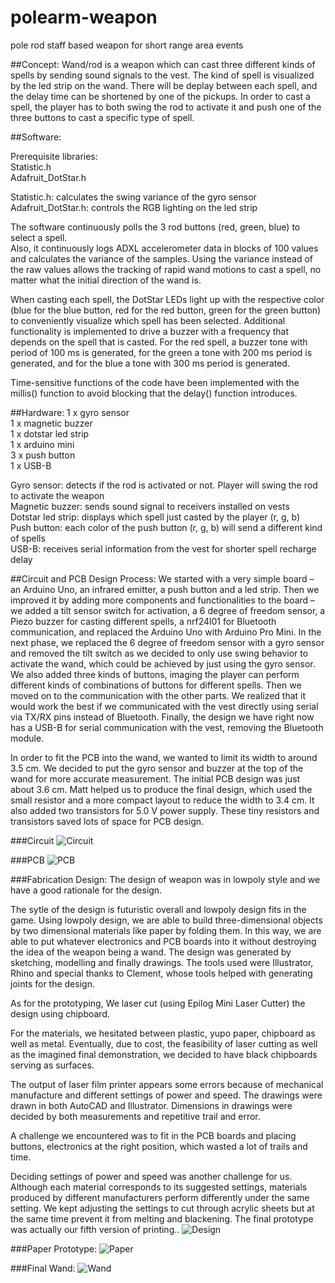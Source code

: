 # polearm-weapon
pole rod staff based weapon for short range area events

##Concept: 
Wand/rod is a weapon which can cast three different kinds of spells by sending sound signals to the vest. The kind of spell is visualized by the led strip on the wand. There will be deplay between each spell, and the delay time can be shortened by one of the pickups. In order to cast a spell, the player has to both swing the rod to activate it and push one of the three buttons to cast a specific type of spell. 

##Software: 

Prerequisite libraries:  <br/>
Statistic.h  <br/>
Adafruit_DotStar.h <br/>

Statistic.h: calculates the swing variance of the gyro sensor  <br/>
Adafruit_DotStar.h: controls the RGB lighting on the led strip  <br/>


The software continuously polls the 3 rod buttons (red, green, blue) to select a spell. <br/>
Also, it continuously logs ADXL accelerometer data in blocks of 100 values and calculates the variance of the samples. Using the variance instead of the raw values allows the tracking of rapid wand motions to cast a spell, no matter what the initial direction of the wand is. <br/>

When casting each spell, the DotStar LEDs light up with the respective color (blue for the blue button, red for the red button, green for the green button) to conveniently visualize which spell has been selected. Additional functionality is implemented to drive a buzzer with a frequency that depends on the spell that is casted. For the red spell, a buzzer tone with period of 100 ms is generated, for the green a tone with 200 ms period is generated, and for the blue a tone with 300 ms period is generated. <br/>

Time-sensitive functions of the code have been implemented with the millis() function to avoid blocking that the delay() function introduces. <br/>



##Hardware: 
1 x gyro sensor <br/>
1 x magnetic buzzer <br/>
1 x dotstar led strip <br/>
1 x arduino mini <br/>
3 x push button <br/>
1 x USB-B <br/>

Gyro sensor: detects if the rod is activated or not. Player will swing the rod to activate the weapon <br/>
Magnetic buzzer: sends sound signal to receivers installed on vests <br/>
Dotstar led strip: displays which spell just casted by the player (r, g, b) <br/>
Push button: each color of the push button (r, g, b) will send a different kind of spells <br/>
USB-B: receives serial information from the vest for shorter spell recharge delay <br/>

##Circuit and PCB Design Process: 
We started with a very simple board – an Arduino Uno, an infrared emitter, a push button and a led strip. Then we improved it by adding more components and functionalities to the board – we added a tilt sensor switch for activation, a 6 degree of freedom sensor, a Piezo buzzer for casting different spells, a nrf24l01 for Bluetooth communication, and replaced the Arduino Uno with Arduino Pro Mini. In the next phase, we replaced the 6 degree of freedom sensor with a gyro sensor and removed the tilt switch as we decided to only use swing behavior to activate the wand, which could be achieved by just using the gyro sensor. We also added three kinds of buttons, imaging the player can perform different kinds of combinations of buttons for different spells. Then we moved on to the communication with the other parts. We realized that it would work the best if we communicated with the vest directly using serial via TX/RX pins instead of Bluetooth. Finally, the design we have right now has a USB-B for serial communication with the vest, removing the Bluetooth module. 

In order to fit the PCB into the wand, we wanted to limit its width to around 3.5 cm. We decided to put the gyro sensor and buzzer at the top of the wand for more accurate measurement. The initial PCB design was just about 3.6 cm. Matt helped us to produce the final design, which used the small resistor and a more compact layout to reduce the width to 3.4 cm. It also added two transistors for 5.0 V power supply. These tiny resistors and transistors saved lots of space for PCB design.


###Circuit
![Circuit](https://github.com/moonbeaminteractive/polearm-weapon/blob/master/hardware/circuit.PNG)  

###PCB
![PCB](https://github.com/moonbeaminteractive/polearm-weapon/blob/master/hardware/PCB.PNG)  

###Fabrication Design: 
The design of weapon was in lowpoly style and we have a good rationale for the design.

The sytle of the design is futuristic overall and lowpoly design fits in the game.
Using lowpoly design, we are able to build three-dimensional objects by two dimensional materials like paper by folding them. In this way, we are able to put whatever electronics and PCB boards into it without destroying the idea of the weapon being a wand.
The design was generated by sketching, modelling and finally drawings. The tools used were Illustrator, Rhino and special thanks to Clement, whose tools helped with generating joints for the design.

As for the prototyping, We laser cut (using Epilog Mini Laser Cutter) the design using chipboard.

For the materials, we hesitated between plastic, yupo paper, chipboard as well as metal. Eventually, due to cost, the feasibility of laser cutting as well as the imagined final demonstration, we decided to have black chipboards serving as surfaces.

The output of laser film printer appears some errors because of mechanical manufacture and different settings of power and speed. The drawings were drawn in both AutoCAD and Illustrator. Dimensions in drawings were decided by both measurements and repetitive trail and error.

A challenge we encountered was to fit in the PCB boards and placing buttons, electronics at the right position, which wasted a lot of trails and time.

Deciding settings of power and speed was another challenge for us. Although each material corresponds to its suggested settings, materials produced by different manufacturers perform differently under the same setting. We kept adjusting the settings to cut through acrylic sheets but at the same time prevent it from melting and blackening. The final prototype was actually our fifth version of printing..
![Design](https://github.com/moonbeaminteractive/polearm-weapon/blob/master/Design/model.png)

###Paper Prototype:
![Paper](https://github.com/moonbeaminteractive/polearm-weapon/blob/master/Design/paperprototype.jpg)  

###Final Wand: 
![Wand](https://github.com/moonbeaminteractive/polearm-weapon/blob/master/Design/final.jpg)


